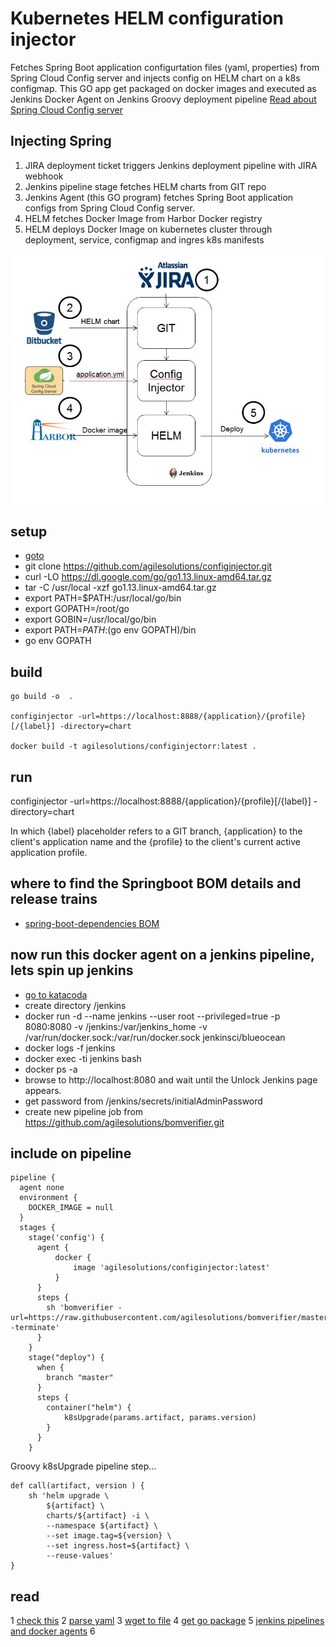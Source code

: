 # Kubernetes HELM configuration injector
Fetches Spring Boot application configurtation files (yaml, properties) from Spring Cloud Config server and injects config on HELM chart on a k8s configmap. This GO app get packaged on docker images and executed as Jenkins Docker Agent on Jenkins Groovy deployment pipeline
[Read about Spring Cloud Config server](https://o7planning.org/en/11727/understanding-spring-cloud-config-client-with-example)

## Injecting Spring

1. JIRA deployment ticket triggers Jenkins deployment pipeline with JIRA webhook
2. Jenkins pipeline stage fetches HELM charts from GIT repo
3. Jenkins Agent (this GO program) fetches Spring Boot application configs from Spring Cloud Config server.
4. HELM fetches Docker Image from Harbor Docker registry
5. HELM deploys Docker Image on kubernetes cluster through deployment, service, configmap and ingres k8s manifests

![Jenkins kubernetes pipelines](pipeline.JPG)

## setup

* [goto](https://www.katacoda.com/courses/docker/deploying-first-container)
* git clone https://github.com/agilesolutions/configinjector.git
* curl -LO https://dl.google.com/go/go1.13.linux-amd64.tar.gz
* tar -C /usr/local -xzf go1.13.linux-amd64.tar.gz
* export PATH=$PATH:/usr/local/go/bin	
* export GOPATH=/root/go
* export GOBIN=/usr/local/go/bin
* export PATH=$PATH:$(go env GOPATH)/bin
* go env GOPATH

## build

```
go build -o  .

configinjector -url=https://localhost:8888/{application}/{profile}[/{label}] -directory=chart

docker build -t agilesolutions/configinjectorr:latest .
```

## run
configinjector -url=https://localhost:8888/{application}/{profile}[/{label}] -directory=chart

In which {label} placeholder refers to a GIT branch, {application} to the client's application name and the {profile} to the client's current active application profile.

## where to find the Springboot BOM details and release trains

* [spring-boot-dependencies BOM](https://github.com/spring-projects/spring-boot/blob/master/spring-boot-project/spring-boot-dependencies/pom.xml)

## now run this docker agent on a jenkins pipeline, lets spin up jenkins

* [go to katacoda](https://www.katacoda.com/courses/kubernetes/helm-package-manager)
* create directory /jenkins
* docker run -d --name jenkins --user root --privileged=true -p 8080:8080 -v /jenkins:/var/jenkins_home -v /var/run/docker.sock:/var/run/docker.sock jenkinsci/blueocean
* docker logs -f jenkins
* docker exec -ti jenkins bash
* docker ps -a
* browse to http://localhost:8080 and wait until the Unlock Jenkins page appears.
* get password from /jenkins/secrets/initialAdminPassword
* create new pipeline job from https://github.com/agilesolutions/bomverifier.git

## include on pipeline

```
pipeline {
  agent none
  environment {
    DOCKER_IMAGE = null
  }
  stages {
    stage('config') {
      agent {
          docker {
              image 'agilesolutions/configinjector:latest'
          }
      }
      steps {
        sh 'bomverifier -url=https://raw.githubusercontent.com/agilesolutions/bomverifier/master/bom.txt -terminate'
      }
    }
    stage("deploy") {
      when {
        branch "master"
      }
      steps {
        container("helm") {
			k8sUpgrade(params.artifact, params.version)
        }
      }
    }
```
Groovy k8sUpgrade pipeline step...

```
def call(artifact, version ) {
    sh 'helm upgrade \
        ${artifact} \
        charts/${artifact} -i \
        --namespace ${artifact} \
        --set image.tag=${version} \
        --set ingress.host=${artifact} \
        --reuse-values'
}
```

## read

1 [check this](https://www.callicoder.com/docker-golang-image-container-example/)
2 [parse yaml](https://stackoverflow.com/questions/28682439/go-parse-yaml-file/28683173)
3 [wget to file](https://stackoverflow.com/questions/11692860/how-can-i-efficiently-download-a-large-file-using-go)
4 [get go package](https://gopkg.in/yaml.v2)
5 [jenkins pipelines and docker agents](https://jenkins.io/doc/book/pipeline/docker/)
6 []()
